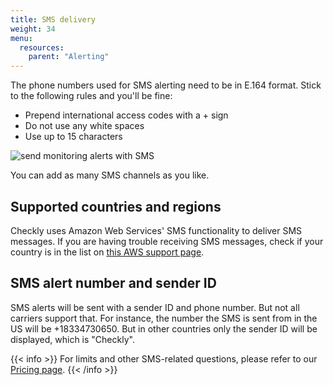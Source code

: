 ```yaml
---
title: SMS delivery
weight: 34
menu:
  resources:
    parent: "Alerting"
---
```


The phone numbers used for SMS alerting need to be in E.164 format. Stick to the following rules and you'll be fine:

- Prepend international access codes with a + sign
- Do not use any white spaces
- Use up to 15 characters

![send monitoring alerts with SMS](/docs/images/alerting/sms.png)

You can add as many SMS channels as you like.

## Supported countries and regions

Checkly uses Amazon Web Services' SMS functionality to deliver SMS messages. If you are having trouble receiving SMS
messages, check if your country is in the list on [this AWS support page](https://docs.aws.amazon.com/sns/latest/dg/sms_supported-countries.html).

## SMS alert number and sender ID

SMS alerts will be sent with a sender ID and phone number. But not all carriers support that. For instance, the number the SMS is sent from in the US will be +18334730650. But in other countries only the sender ID will be displayed, which is "Checkly". 

{{< info >}}
For limits and other SMS-related questions, please refer to our [Pricing page](https://www.checklyhq.com/pricing#features).
{{< /info >}}
